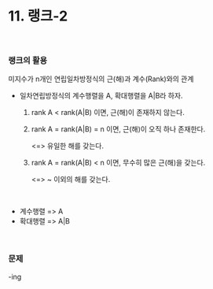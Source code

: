 # 11. 랭크-2

<br/>

### 랭크의 활용

미지수가 n개인 연립일차방정식의 근(해)과 계수(Rank)와의 관계

- 일차연립방정식의 계수행렬을 A, 확대행렬을 A|B라 하자.

  1. rank A < rank(A|B) 이면, 근(해)이 존재하지 않는다.

  2. rank A = rank(A|B) = n 이면, 근(해)이 오직 하나 존재한다.

     <=> 유일한 해를 갖는다.

  3. rank A = rank(A|B) < n 이면, 무수히 많은 근(해)을 갖는다.

     <=> ~ 이외의 해를 갖는다. 



<br/>

- 계수행렬 => A
- 확대행렬 => A|B



<br/>

### 문제

-ing





